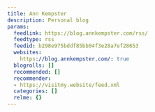 ```yaml
---
title: Ann Kempster
description: Personal blog
params:
  feedlink: https://blog.annkempster.com/rss/
  feedtype: rss
  feedid: b298e975bddf85bb04f3e28a7ef28653
  websites:
    https://blog.annkempster.com/: true
  blogrolls: []
  recommended: []
  recommender:
  - https://visitmy.website/feed.xml
  categories: []
  relme: {}
---
```

